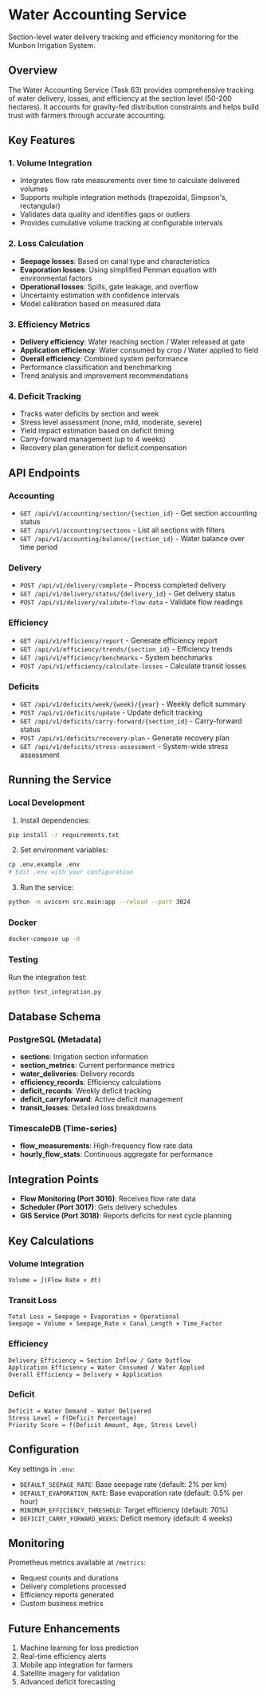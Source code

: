 # Water Accounting Service

Section-level water delivery tracking and efficiency monitoring for the Munbon Irrigation System.

## Overview

The Water Accounting Service (Task 63) provides comprehensive tracking of water delivery, losses, and efficiency at the section level (50-200 hectares). It accounts for gravity-fed distribution constraints and helps build trust with farmers through accurate accounting.

## Key Features

### 1. Volume Integration
- Integrates flow rate measurements over time to calculate delivered volumes
- Supports multiple integration methods (trapezoidal, Simpson's, rectangular)
- Validates data quality and identifies gaps or outliers
- Provides cumulative volume tracking at configurable intervals

### 2. Loss Calculation
- **Seepage losses**: Based on canal type and characteristics
- **Evaporation losses**: Using simplified Penman equation with environmental factors
- **Operational losses**: Spills, gate leakage, and overflow
- Uncertainty estimation with confidence intervals
- Model calibration based on measured data

### 3. Efficiency Metrics
- **Delivery efficiency**: Water reaching section / Water released at gate
- **Application efficiency**: Water consumed by crop / Water applied to field
- **Overall efficiency**: Combined system performance
- Performance classification and benchmarking
- Trend analysis and improvement recommendations

### 4. Deficit Tracking
- Tracks water deficits by section and week
- Stress level assessment (none, mild, moderate, severe)
- Yield impact estimation based on deficit timing
- Carry-forward management (up to 4 weeks)
- Recovery plan generation for deficit compensation

## API Endpoints

### Accounting
- `GET /api/v1/accounting/section/{section_id}` - Get section accounting status
- `GET /api/v1/accounting/sections` - List all sections with filters
- `GET /api/v1/accounting/balance/{section_id}` - Water balance over time period

### Delivery
- `POST /api/v1/delivery/complete` - Process completed delivery
- `GET /api/v1/delivery/status/{delivery_id}` - Get delivery status
- `POST /api/v1/delivery/validate-flow-data` - Validate flow readings

### Efficiency
- `GET /api/v1/efficiency/report` - Generate efficiency report
- `GET /api/v1/efficiency/trends/{section_id}` - Efficiency trends
- `GET /api/v1/efficiency/benchmarks` - System benchmarks
- `POST /api/v1/efficiency/calculate-losses` - Calculate transit losses

### Deficits
- `GET /api/v1/deficits/week/{week}/{year}` - Weekly deficit summary
- `POST /api/v1/deficits/update` - Update deficit tracking
- `GET /api/v1/deficits/carry-forward/{section_id}` - Carry-forward status
- `POST /api/v1/deficits/recovery-plan` - Generate recovery plan
- `GET /api/v1/deficits/stress-assessment` - System-wide stress assessment

## Running the Service

### Local Development

1. Install dependencies:
```bash
pip install -r requirements.txt
```

2. Set environment variables:
```bash
cp .env.example .env
# Edit .env with your configuration
```

3. Run the service:
```bash
python -m uvicorn src.main:app --reload --port 3024
```

### Docker

```bash
docker-compose up -d
```

### Testing

Run the integration test:
```bash
python test_integration.py
```

## Database Schema

### PostgreSQL (Metadata)
- **sections**: Irrigation section information
- **section_metrics**: Current performance metrics
- **water_deliveries**: Delivery records
- **efficiency_records**: Efficiency calculations
- **deficit_records**: Weekly deficit tracking
- **deficit_carryforward**: Active deficit management
- **transit_losses**: Detailed loss breakdowns

### TimescaleDB (Time-series)
- **flow_measurements**: High-frequency flow rate data
- **hourly_flow_stats**: Continuous aggregate for performance

## Integration Points

- **Flow Monitoring (Port 3016)**: Receives flow rate data
- **Scheduler (Port 3017)**: Gets delivery schedules
- **GIS Service (Port 3018)**: Reports deficits for next cycle planning

## Key Calculations

### Volume Integration
```
Volume = ∫(Flow Rate × dt)
```

### Transit Loss
```
Total Loss = Seepage + Evaporation + Operational
Seepage = Volume × Seepage_Rate × Canal_Length × Time_Factor
```

### Efficiency
```
Delivery Efficiency = Section Inflow / Gate Outflow
Application Efficiency = Water Consumed / Water Applied
Overall Efficiency = Delivery × Application
```

### Deficit
```
Deficit = Water Demand - Water Delivered
Stress Level = f(Deficit Percentage)
Priority Score = f(Deficit Amount, Age, Stress Level)
```

## Configuration

Key settings in `.env`:
- `DEFAULT_SEEPAGE_RATE`: Base seepage rate (default: 2% per km)
- `DEFAULT_EVAPORATION_RATE`: Base evaporation rate (default: 0.5% per hour)
- `MINIMUM_EFFICIENCY_THRESHOLD`: Target efficiency (default: 70%)
- `DEFICIT_CARRY_FORWARD_WEEKS`: Deficit memory (default: 4 weeks)

## Monitoring

Prometheus metrics available at `/metrics`:
- Request counts and durations
- Delivery completions processed
- Efficiency reports generated
- Custom business metrics

## Future Enhancements

1. Machine learning for loss prediction
2. Real-time efficiency alerts
3. Mobile app integration for farmers
4. Satellite imagery for validation
5. Advanced deficit forecasting